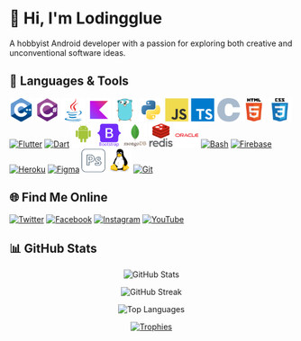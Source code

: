 <h1>👋 Hi, I'm Lodingglue</h1>
<p>A hobbyist Android developer with a passion for exploring both creative and unconventional software ideas.</p>

<h2>🚀 Languages & Tools</h2>
<p>
  <a href="#"><img src="https://raw.githubusercontent.com/devicons/devicon/master/icons/cplusplus/cplusplus-original.svg" alt="C++" width="42" height="42"/></a>
  <a href="#"><img src="https://raw.githubusercontent.com/devicons/devicon/master/icons/csharp/csharp-original.svg" alt="C#" width="42" height="42"/></a>
  <a href="#"><img src="https://raw.githubusercontent.com/devicons/devicon/master/icons/java/java-original.svg" alt="Java" width="42" height="42"/></a>
  <a href="#"><img src="https://raw.githubusercontent.com/devicons/devicon/master/icons/kotlin/kotlin-original.svg" alt="Kotlin" width="42" height="42"/></a>
  <a href="#"><img src="https://raw.githubusercontent.com/devicons/devicon/master/icons/go/go-original.svg" alt="Go" width="42" height="42"/></a>
  <a href="#"><img src="https://raw.githubusercontent.com/devicons/devicon/master/icons/python/python-original.svg" alt="Python" width="42" height="42"/></a>
  <a href="#"><img src="https://raw.githubusercontent.com/devicons/devicon/master/icons/javascript/javascript-original.svg" alt="JavaScript" width="42" height="42"/></a>
  <a href="#"><img src="https://raw.githubusercontent.com/devicons/devicon/master/icons/typescript/typescript-original.svg" alt="TypeScript" width="42" height="42"/></a>
  <a href="#"><img src="https://raw.githubusercontent.com/devicons/devicon/master/icons/c/c-original.svg" alt="C" width="42" height="42"/></a>
  <a href="#"><img src="https://raw.githubusercontent.com/devicons/devicon/master/icons/html5/html5-original-wordmark.svg" alt="HTML5" width="42" height="42"/></a>
  <a href="#"><img src="https://raw.githubusercontent.com/devicons/devicon/master/icons/css3/css3-original-wordmark.svg" alt="CSS3" width="42" height="42"/></a>
  <a href="#"><img src="https://www.vectorlogo.zone/logos/flutterio/flutterio-icon.svg" alt="Flutter" width="42" height="42"/></a>
  <a href="#"><img src="https://www.vectorlogo.zone/logos/dartlang/dartlang-icon.svg" alt="Dart" width="42" height="42"/></a>
  <a href="#"><img src="https://raw.githubusercontent.com/devicons/devicon/master/icons/android/android-original-wordmark.svg" alt="Android" width="42" height="42"/></a>
  <a href="#"><img src="https://raw.githubusercontent.com/devicons/devicon/master/icons/bootstrap/bootstrap-plain-wordmark.svg" alt="Bootstrap" width="42" height="42"/></a>
  <a href="#"><img src="https://raw.githubusercontent.com/devicons/devicon/master/icons/mongodb/mongodb-original-wordmark.svg" alt="MongoDB" width="42" height="42"/></a>
  <a href="#"><img src="https://raw.githubusercontent.com/devicons/devicon/master/icons/redis/redis-original-wordmark.svg" alt="Redis" width="42" height="42"/></a>
  <a href="#"><img src="https://raw.githubusercontent.com/devicons/devicon/master/icons/oracle/oracle-original.svg" alt="Oracle" width="42" height="42"/></a>
  <a href="#"><img src="https://www.vectorlogo.zone/logos/gnu_bash/gnu_bash-icon.svg" alt="Bash" width="42" height="42"/></a>
  <a href="#"><img src="https://www.vectorlogo.zone/logos/firebase/firebase-icon.svg" alt="Firebase" width="42" height="42"/></a>
  <a href="#"><img src="https://www.vectorlogo.zone/logos/heroku/heroku-icon.svg" alt="Heroku" width="42" height="42"/></a>
  <a href="#"><img src="https://www.vectorlogo.zone/logos/figma/figma-icon.svg" alt="Figma" width="42" height="42"/></a>
  <a href="#"><img src="https://raw.githubusercontent.com/devicons/devicon/master/icons/photoshop/photoshop-line.svg" alt="Photoshop" width="42" height="42"/></a>
  <a href="#"><img src="https://raw.githubusercontent.com/devicons/devicon/master/icons/linux/linux-original.svg" alt="Linux" width="42" height="42"/></a>
  <a href="#"><img src="https://www.vectorlogo.zone/logos/git-scm/git-scm-icon.svg" alt="Git" width="42" height="42"/></a>
</p>

<h2>🌐 Find Me Online</h2>
<p>
  <a href="https://twitter.com/Lodingglue"><img src="https://img.shields.io/badge/X-000000?style=for-the-badge&logo=x&logoColor=white" alt="Twitter"/></a>
  <a href="https://www.facebook.com/Lodingglue"><img src="https://img.shields.io/badge/Facebook-0866FF?style=for-the-badge&logo=facebook&logoColor=white" alt="Facebook"/></a>
  <a href="https://www.instagram.com/Lodingglue"><img src="https://img.shields.io/badge/Instagram-F35369?style=for-the-badge&logo=instagram&logoColor=white" alt="Instagram"/></a>
  <a href="https://www.youtube.com/@LODINGGLUE69"><img src="https://img.shields.io/badge/YouTube-cc0000?style=for-the-badge&logo=youtube&logoColor=white" alt="YouTube"/></a>
</p>

<h2>📊 GitHub Stats</h2>
<p align="center">
  <img src="https://awesome-github-stats.azurewebsites.net/user-stats/Lodingglue?cardType=level&theme=tokyonight&preferLogin=true" alt="GitHub Stats"/>
</p>
<p align="center">
  <img src="https://github-readme-streak-stats.herokuapp.com/?user=Lodingglue&theme=tokyonight" alt="GitHub Streak"/>
</p>
<p align="center">
  <img src="https://github-readme-stats.vercel.app/api/top-langs/?username=lodingglue&theme=vue-dark&show_icons=true&hide_border=true&layout=compact" alt="Top Languages"/>
</p>
<p align="center">
  <a href="https://github.com/ryo-ma/github-profile-trophy"><img src="https://github-profile-trophy.vercel.app/?username=Lodingglue&theme=darkhub" alt="Trophies"/></a>
</p>
